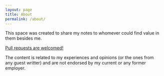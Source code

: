 ```yaml
---
layout: page
title: About
permalink: /about/
---
```


This space was created to share my notes to whomever could find value in them besides me.

[Pull requests are welcomed!](https://github.com/ciroiriarte/ciroiriarte.github.io)

The content is related to my experiences and opinions (or the ones from any guest writter) and are not endorsed by my current or any former employer.
